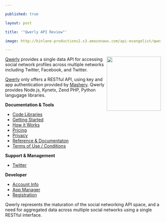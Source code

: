 ---
published: true
layout: post
title: '"Qwerly API Review"'
image: http://kinlane-productions2.s3.amazonaws.com/api-evangelist/qwerly.png
---

<a title="Qwerly" href="http://qwerly.com/"><img class="c1" src="https://kinlane-productions2.s3.amazonaws.com/api-evangelist/qwerly.png" alt="" width="175" align="right" /></a><a title="Qwerly" href="http://qwerly.com/">Qwerly</a> provides a single data API for accessing social network profiles across multiple networks including Twitter, Facebook, and Twitter.
<p><a title="Qwerly" href="http://qwerly.com/">Qwerly</a> only offers a RESTful API, using key and app authentication provided by <a title="Mashery" href="http://blog.apievangelist.com/2011/03/04/mashape-api-service-provider/">Mashery</a>. Qwerly provides Node.js, Kynetx, Zend PHP, Python langugage libraries.
<p><strong>Documentation &amp; Tools</strong>
<ul class="mainlist">
     <li>
          <a href="http://www.apievangelist.com/ecosystem-building-blocks-detail.php?Building_Block_ID=125" target="_blank">Code Libraries</a>
     </li>
     <li>
          <a href="http://www.apievangelist.com/ecosystem-building-blocks-detail.php?Building_Block_ID=188" target="_blank">Getting Started</a>
     </li>
     <li>
          <a href="http://www.apievangelist.com/ecosystem-building-blocks-detail.php?Building_Block_ID=161" target="_blank">How it Works</a>
     </li>
     <li>
          <a href="http://www.apievangelist.com/ecosystem-building-blocks-detail.php?Building_Block_ID=191" target="_blank">Pricing</a>
     </li>
     <li>
          <a href="http://www.apievangelist.com/ecosystem-building-blocks-detail.php?Building_Block_ID=165" target="_blank">Privacy</a>
     </li>
     <li>
          <a href="http://www.apievangelist.com/ecosystem-building-blocks-detail.php?Building_Block_ID=120" target="_blank">Reference &amp; Documentaton</a>
     </li>
     <li>
          <a href="http://www.apievangelist.com/ecosystem-building-blocks-detail.php?Building_Block_ID=150" target="_blank">Terms of Use / Conditions</a>
     </li>
</ul><strong>Support &amp; Management</strong>
<ul class="mainlist">
     <li>
          <a href="http://www.apievangelist.com/ecosystem-building-blocks-detail.php?Building_Block_ID=159" target="_blank">Twitter</a>
     </li>
</ul><strong>Developer</strong>
<ul class="mainlist">
     <li>
          <a href="http://www.apievangelist.com/ecosystem-building-blocks-detail.php?Building_Block_ID=199" target="_blank">Account Info</a>
     </li>
     <li>
          <a href="http://www.apievangelist.com/ecosystem-building-blocks-detail.php?Building_Block_ID=169" target="_blank">App Manager</a>
     </li>
     <li>
          <a href="http://www.apievangelist.com/ecosystem-building-blocks-detail.php?Building_Block_ID=198" target="_blank">Registration</a>
     </li>
</ul>Qwerly represents the maturation of the social networking API space, and a need for aggregated data across multiple social networks using a single RESTful interface.


